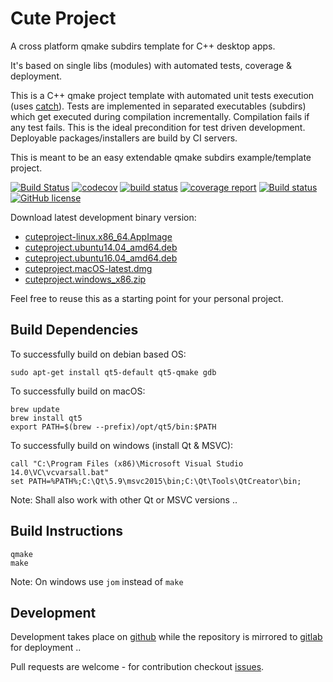 # Cute Project

A cross platform qmake subdirs template for C++ desktop apps.

It's based on single libs (modules) with automated tests, coverage & deployment.

This is a C++ qmake project template with automated unit tests execution (uses [catch](https://github.com/philsquared/Catch)). Tests are implemented in separated executables (subdirs) which get executed during compilation incrementally. Compilation fails if any test fails. This is the ideal precondition for test driven development. Deployable packages/installers are build by CI servers.

This is meant to be an easy extendable qmake subdirs example/template project.

[![Build Status](https://travis-ci.org/mxklb/cuteproject.svg?branch=master)](https://travis-ci.org/mxklb/cuteproject)
[![codecov](https://codecov.io/gh/mxklb/cuteproject/branch/master/graph/badge.svg)](https://codecov.io/gh/mxklb/cuteproject)
[![build status](https://gitlab.com/mxklb/cuteproject/badges/master/build.svg)](https://gitlab.com/mxklb/cuteproject/commits/master)
[![coverage report](https://gitlab.com/mxklb/cuteproject/badges/master/coverage.svg)](https://gitlab.com/mxklb/cuteproject/builds/artifacts/master/download?job=debug_tests)
[![Build status](https://ci.appveyor.com/api/projects/status/e4voihnpbh67ejm4/branch/master?svg=true)](https://ci.appveyor.com/project/mxklb/cuteproject/branch/master)
[![GitHub license](https://img.shields.io/badge/MIT-license-blue.svg)](https://raw.githubusercontent.com/mxklb/cuteproject/master/LICENSE)

Download latest development binary version:
- [cuteproject-linux.x86_64.AppImage](https://gitlab.com/mxklb/cuteproject/builds/artifacts/master/download?job=appimage_latest)
- [cuteproject.ubuntu14.04_amd64.deb](https://gitlab.com/mxklb/cuteproject/builds/artifacts/master/download?job=debian_trusty_latest)
- [cuteproject.ubuntu16.04_amd64.deb](https://gitlab.com/mxklb/cuteproject/builds/artifacts/master/download?job=debian_xenial_latest)
- [cuteproject.macOS-latest.dmg](https://cdn.jsdelivr.net/gh/mxklb/cuteproject@osx-deploy/cuteproject.dmg)
- [cuteproject.windows_x86.zip](https://ci.appveyor.com/api/projects/mxklb/cuteproject/artifacts/cuteproject-windows_x86.zip?branch=master&job=Environment%3A+tbs_arch%3Dx64%2C+tbs_tools%3Dmsvc14%2C+tbs_static_runtime%3D0)


Feel free to reuse this as a starting point for your personal project.

## Build Dependencies
To successfully build on debian based OS:

    sudo apt-get install qt5-default qt5-qmake gdb

To successfully build on macOS:

    brew update
    brew install qt5
    export PATH=$(brew --prefix)/opt/qt5/bin:$PATH

To successfully build on windows (install Qt & MSVC):

    call "C:\Program Files (x86)\Microsoft Visual Studio 14.0\VC\vcvarsall.bat"
    set PATH=%PATH%;C:\Qt\5.9\msvc2015\bin;C:\Qt\Tools\QtCreator\bin;

Note: Shall also work with other Qt or MSVC versions ..

## Build Instructions

    qmake
    make
Note: On windows use ```jom``` instead of ```make```

## Development
Development takes place on [github](https://github.com/mxklb/cuteproject) while the repository is mirrored to [gitlab](https://gitlab.com/mxklb/cuteproject) for deployment ..

Pull requests are welcome - for contribution checkout [issues](https://github.com/mxklb/cuteproject/issues).
